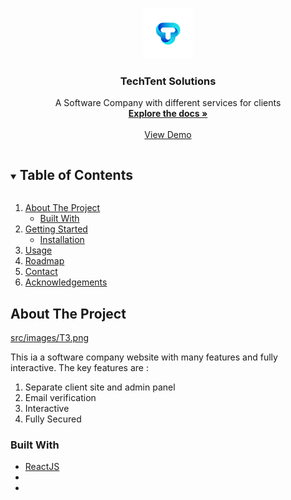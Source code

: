 <!-- PROJECT LOGO -->
<br />
<p align="center">
  <a href="https://github.com/github_username/repo_name">
    <img src="src/images/T3.png" alt="Logo" width="80" height="80">
  </a>

  <h3 align="center">TechTent Solutions</h3>

  <p align="center">
    A Software Company with different services for clients
    <br />
    <a href="https://github.com/github_username/repo_name"><strong>Explore the docs »</strong></a>
    <br />
    <br />
    <a href="https://github.com/github_username/repo_name">View Demo</a>
  </p>
</p>

<!-- TABLE OF CONTENTS -->
<details open="open">
  <summary><h2 style="display: inline-block">Table of Contents</h2></summary>
  <ol>
    <li>
      <a href="#about-the-project">About The Project</a>
      <ul>
        <li><a href="#built-with">Built With</a></li>
      </ul>
    </li>
    <li>
      <a href="#getting-started">Getting Started</a>
      <ul>
        <li><a href="#installation">Installation</a></li>
      </ul>
    </li>
    <li><a href="#usage">Usage</a></li>
    <li><a href="#roadmap">Roadmap</a></li>
    <li><a href="#contact">Contact</a></li>
    <li><a href="#acknowledgements">Acknowledgements</a></li>
  </ol>
</details>




<!-- ABOUT THE PROJECT -->
## About The Project

[src/images/T3.png](https://example.com)

This ia a software company website with many features and fully interactive.
The key features are :
1. Separate client site and admin panel
2. Email verification
3. Interactive
4. Fully Secured


### Built With

* [ReactJS]()
* []()
* []()



